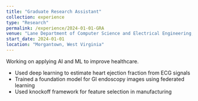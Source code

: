 ```yaml
---
title: "Graduate Research Assistant"
collection: experience
type: "Research"
permalink: /experience/2024-01-01-GRA
venue: "Lane Department of Computer Science and Electrical Engineering, West Virginia University"
start_date: 2024-01-01
location: "Morgantown, West Virginia"
---
```


Working on applying AI and ML to improve healthcare.

* Used deep learning to estimate heart ejection fraction from ECG signals  
* Trained a foundation model for GI endoscopy images using federated learning  
* Used knockoff framework for feature selection in manufacturing

